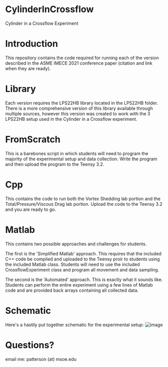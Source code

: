 # CylinderInCrossflow
Cylinder in a Crossflow Experiment 

# Introduction
This repository contains the code required for running each of the version described in the ASME IMECE 2021 conference paper (citation and link when they are ready).

# Library
Each version requires the LPS22HB library located in the LPS22HB folder. There is a more comprehensive version of this library available through multiple sources, however this version was created to work with the 3 LPS22HB setup used in the Cylinder in a Crossflow experiment.

# FromScratch
This is a barebones script in which students will need to program the majority of the experimental setup and data collection.  Write the program and then upload the program to the Teensy 3.2.

# Cpp
This contains the code to run both the Vortex Shedding lab portion and the Total/Pressure/Viscous Drag lab portion.  Upload the code to the Teensy 3.2 and you are ready to go.

# Matlab
This contains two possible approaches and challenges for students.  

The first is the 'Simplified Matlab' approach.  This requires that the included C++ code be compiled and uploaded to the Teensy proir to students using the included Matlab class.  Students will need to use the included CrossflowExperiment class and program all movement and data sampling.

The second is the 'Automated' approach.  This is exactly what it sounds like.  Students can perform the entire experiment using a few lines of Matlab code and are provided back arrays containing all collected data.

# Schematic
Here's a hastily put together schematic for the experimental setup:
![image](https://user-images.githubusercontent.com/34224135/116077465-2355ea80-a65b-11eb-8df5-0ca5c8ba87d2.png)

# Questions?
email me: patterson (at) msoe.edu
